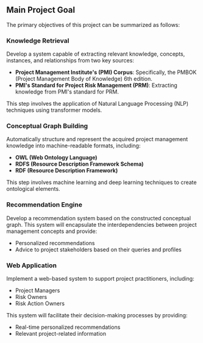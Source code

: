 ## Main Project Goal

The primary objectives of this project can be summarized as follows:

### Knowledge Retrieval

Develop a system capable of extracting relevant knowledge, concepts, instances, and relationships from two key sources:

- **Project Management Institute's (PMI) Corpus**: Specifically, the PMBOK (Project Management Body of Knowledge) 6th edition.
- **PMI's Standard for Project Risk Management (PRM)**: Extracting knowledge from PMI's standard for PRM.

This step involves the application of Natural Language Processing (NLP) techniques using transformer models.

### Conceptual Graph Building

Automatically structure and represent the acquired project management knowledge into machine-readable formats, including:

- **OWL (Web Ontology Language)**
- **RDFS (Resource Description Framework Schema)**
- **RDF (Resource Description Framework)**

This step involves machine learning and deep learning techniques to create ontological elements.

### Recommendation Engine

Develop a recommendation system based on the constructed conceptual graph. This system will encapsulate the interdependencies between project management concepts and provide:

- Personalized recommendations
- Advice to project stakeholders based on their queries and profiles

### Web Application

Implement a web-based system to support project practitioners, including:

- Project Managers
- Risk Owners
- Risk Action Owners

This system will facilitate their decision-making processes by providing:

- Real-time personalized recommendations
- Relevant project-related information


